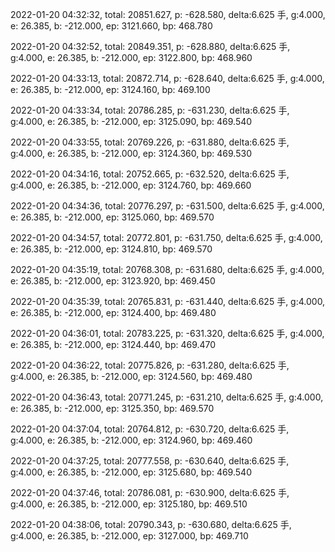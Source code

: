2022-01-20 04:32:32, total: 20851.627, p: -628.580, delta:6.625 手, g:4.000, e: 26.385, b: -212.000, ep: 3121.660, bp: 468.780

2022-01-20 04:32:52, total: 20849.351, p: -628.880, delta:6.625 手, g:4.000, e: 26.385, b: -212.000, ep: 3122.800, bp: 468.960

2022-01-20 04:33:13, total: 20872.714, p: -628.640, delta:6.625 手, g:4.000, e: 26.385, b: -212.000, ep: 3124.160, bp: 469.100

2022-01-20 04:33:34, total: 20786.285, p: -631.230, delta:6.625 手, g:4.000, e: 26.385, b: -212.000, ep: 3125.090, bp: 469.540

2022-01-20 04:33:55, total: 20769.226, p: -631.880, delta:6.625 手, g:4.000, e: 26.385, b: -212.000, ep: 3124.360, bp: 469.530

2022-01-20 04:34:16, total: 20752.665, p: -632.520, delta:6.625 手, g:4.000, e: 26.385, b: -212.000, ep: 3124.760, bp: 469.660

2022-01-20 04:34:36, total: 20776.297, p: -631.500, delta:6.625 手, g:4.000, e: 26.385, b: -212.000, ep: 3125.060, bp: 469.570

2022-01-20 04:34:57, total: 20772.801, p: -631.750, delta:6.625 手, g:4.000, e: 26.385, b: -212.000, ep: 3124.810, bp: 469.570

2022-01-20 04:35:19, total: 20768.308, p: -631.680, delta:6.625 手, g:4.000, e: 26.385, b: -212.000, ep: 3123.920, bp: 469.450

2022-01-20 04:35:39, total: 20765.831, p: -631.440, delta:6.625 手, g:4.000, e: 26.385, b: -212.000, ep: 3124.400, bp: 469.480

2022-01-20 04:36:01, total: 20783.225, p: -631.320, delta:6.625 手, g:4.000, e: 26.385, b: -212.000, ep: 3124.440, bp: 469.470

2022-01-20 04:36:22, total: 20775.826, p: -631.280, delta:6.625 手, g:4.000, e: 26.385, b: -212.000, ep: 3124.560, bp: 469.480

2022-01-20 04:36:43, total: 20771.245, p: -631.210, delta:6.625 手, g:4.000, e: 26.385, b: -212.000, ep: 3125.350, bp: 469.570

2022-01-20 04:37:04, total: 20764.812, p: -630.720, delta:6.625 手, g:4.000, e: 26.385, b: -212.000, ep: 3124.960, bp: 469.460

2022-01-20 04:37:25, total: 20777.558, p: -630.640, delta:6.625 手, g:4.000, e: 26.385, b: -212.000, ep: 3125.680, bp: 469.540

2022-01-20 04:37:46, total: 20786.081, p: -630.900, delta:6.625 手, g:4.000, e: 26.385, b: -212.000, ep: 3125.180, bp: 469.510

2022-01-20 04:38:06, total: 20790.343, p: -630.680, delta:6.625 手, g:4.000, e: 26.385, b: -212.000, ep: 3127.000, bp: 469.710